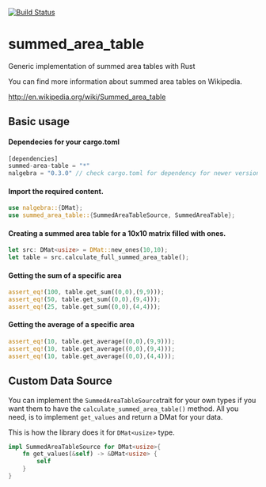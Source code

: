 [![Build Status](https://travis-ci.org/forgemo/summed_area_table.svg?branch=master)](https://travis-ci.org/forgemo/summed_area_table)

# summed_area_table
Generic implementation of summed area tables with Rust

You can find more information about summed area tables on Wikipedia.

http://en.wikipedia.org/wiki/Summed_area_table

## Basic usage

#### Dependecies for your cargo.toml

```rust
[dependencies]
summed-area-table = "*"
nalgebra = "0.3.0" // check cargo.toml for dependency for newer version  
```

#### Import the required content.

```rust
use nalgebra::{DMat};
use summed_area_table::{SummedAreaTableSource, SummedAreaTable};
```

#### Creating a summed area table for a 10x10 matrix filled with ones.

```rust
let src: DMat<usize> = DMat::new_ones(10,10);
let table = src.calculate_full_summed_area_table();
```

#### Getting the sum of a specific area

```rust
assert_eq!(100, table.get_sum((0,0),(9,9)));
assert_eq!(50, table.get_sum((0,0),(9,4)));
assert_eq!(25, table.get_sum((0,0),(4,4)));
```

#### Getting the average of a specific area

```rust
assert_eq!(10, table.get_average((0,0),(9,9)));
assert_eq!(10, table.get_average((0,0),(9,4)));
assert_eq!(10, table.get_average((0,0),(4,4)));
```

## Custom Data Source

You can implement the `SummedAreaTableSource`trait for your own types if you want them to have the `calculate_summed_area_table()` method. All you need, is to implement `get_values` and return a DMat<usize> for your data.

This is how the library does it for `DMat<usize>` type.

```rust
impl SummedAreaTableSource for DMat<usize>{
	fn get_values(&self) -> &DMat<usize> {
		self
	}
}
```

